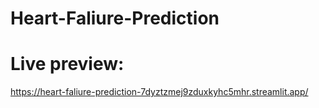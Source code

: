 # Heart-Faliure-Prediction
# Live preview:
https://heart-faliure-prediction-7dyztzmej9zduxkyhc5mhr.streamlit.app/
